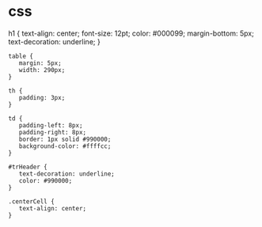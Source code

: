 # css
h1  {
       text-align: center;
       font-size: 12pt;
       color: #000099;
       margin-bottom: 5px;
       text-decoration: underline;
    }
    
    table {
       margin: 5px;
       width: 290px;
    }
    
    th {
       padding: 3px;
    }
    
    td {
       padding-left: 8px;
       padding-right: 8px;
       border: 1px solid #990000;
       background-color: #ffffcc;
    }
    
    #trHeader {
       text-decoration: underline;
       color: #990000;
    }
    
    .centerCell {
       text-align: center;
    }
